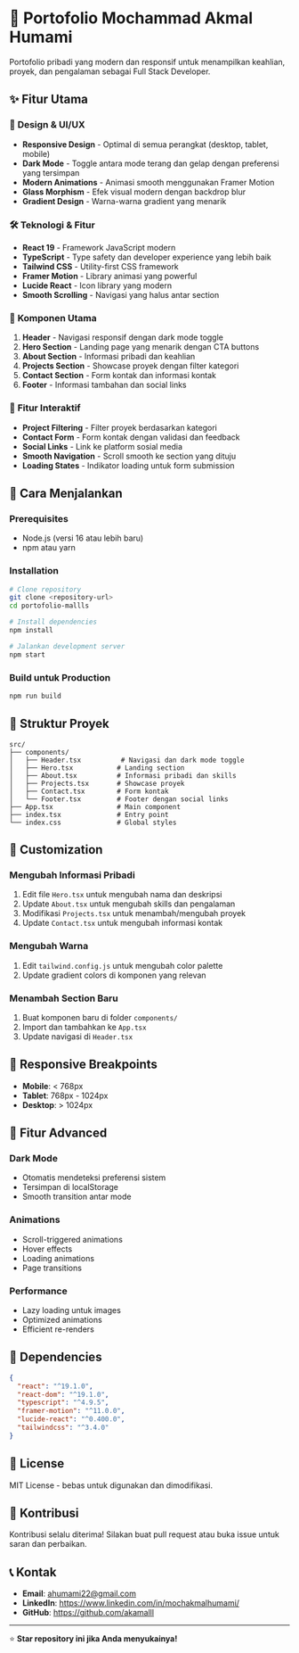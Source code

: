 # 🚀 Portofolio Mochammad Akmal Humami

Portofolio pribadi yang modern dan responsif untuk menampilkan keahlian, proyek, dan pengalaman sebagai Full Stack Developer.

## ✨ Fitur Utama

### 🎨 **Design & UI/UX**

- **Responsive Design** - Optimal di semua perangkat (desktop, tablet, mobile)
- **Dark Mode** - Toggle antara mode terang dan gelap dengan preferensi yang tersimpan
- **Modern Animations** - Animasi smooth menggunakan Framer Motion
- **Glass Morphism** - Efek visual modern dengan backdrop blur
- **Gradient Design** - Warna-warna gradient yang menarik

### 🛠️ **Teknologi & Fitur**

- **React 19** - Framework JavaScript modern
- **TypeScript** - Type safety dan developer experience yang lebih baik
- **Tailwind CSS** - Utility-first CSS framework
- **Framer Motion** - Library animasi yang powerful
- **Lucide React** - Icon library yang modern
- **Smooth Scrolling** - Navigasi yang halus antar section

### 📱 **Komponen Utama**

1. **Header** - Navigasi responsif dengan dark mode toggle
2. **Hero Section** - Landing page yang menarik dengan CTA buttons
3. **About Section** - Informasi pribadi dan keahlian
4. **Projects Section** - Showcase proyek dengan filter kategori
5. **Contact Section** - Form kontak dan informasi kontak
6. **Footer** - Informasi tambahan dan social links

### 🎯 **Fitur Interaktif**

- **Project Filtering** - Filter proyek berdasarkan kategori
- **Contact Form** - Form kontak dengan validasi dan feedback
- **Social Links** - Link ke platform sosial media
- **Smooth Navigation** - Scroll smooth ke section yang dituju
- **Loading States** - Indikator loading untuk form submission

## 🚀 Cara Menjalankan

### Prerequisites

- Node.js (versi 16 atau lebih baru)
- npm atau yarn

### Installation

```bash
# Clone repository
git clone <repository-url>
cd portofolio-mallls

# Install dependencies
npm install

# Jalankan development server
npm start
```

### Build untuk Production

```bash
npm run build
```

## 📁 Struktur Proyek

```
src/
├── components/
│   ├── Header.tsx          # Navigasi dan dark mode toggle
│   ├── Hero.tsx           # Landing section
│   ├── About.tsx          # Informasi pribadi dan skills
│   ├── Projects.tsx       # Showcase proyek
│   ├── Contact.tsx        # Form kontak
│   └── Footer.tsx         # Footer dengan social links
├── App.tsx                # Main component
├── index.tsx              # Entry point
└── index.css              # Global styles
```

## 🎨 Customization

### Mengubah Informasi Pribadi

1. Edit file `Hero.tsx` untuk mengubah nama dan deskripsi
2. Update `About.tsx` untuk mengubah skills dan pengalaman
3. Modifikasi `Projects.tsx` untuk menambah/mengubah proyek
4. Update `Contact.tsx` untuk mengubah informasi kontak

### Mengubah Warna

1. Edit `tailwind.config.js` untuk mengubah color palette
2. Update gradient colors di komponen yang relevan

### Menambah Section Baru

1. Buat komponen baru di folder `components/`
2. Import dan tambahkan ke `App.tsx`
3. Update navigasi di `Header.tsx`

## 📱 Responsive Breakpoints

- **Mobile**: < 768px
- **Tablet**: 768px - 1024px
- **Desktop**: > 1024px

## 🌟 Fitur Advanced

### Dark Mode

- Otomatis mendeteksi preferensi sistem
- Tersimpan di localStorage
- Smooth transition antar mode

### Animations

- Scroll-triggered animations
- Hover effects
- Loading animations
- Page transitions

### Performance

- Lazy loading untuk images
- Optimized animations
- Efficient re-renders

## 🔧 Dependencies

```json
{
  "react": "^19.1.0",
  "react-dom": "^19.1.0",
  "typescript": "^4.9.5",
  "framer-motion": "^11.0.0",
  "lucide-react": "^0.400.0",
  "tailwindcss": "^3.4.0"
}
```

## 📄 License

MIT License - bebas untuk digunakan dan dimodifikasi.

## 🤝 Kontribusi

Kontribusi selalu diterima! Silakan buat pull request atau buka issue untuk saran dan perbaikan.

## 📞 Kontak

- **Email**: ahumami22@gmail.com
- **LinkedIn**: https://www.linkedin.com/in/mochakmalhumami/
- **GitHub**: https://github.com/akamalll

---

⭐ **Star repository ini jika Anda menyukainya!**
